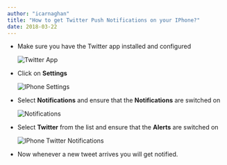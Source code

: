 ```yaml
---
author: "icarnaghan"
title: "How to get Twitter Push Notifications on your IPhone?"
date: 2018-03-22
---
```


- Make sure you have the Twitter app installed and configured
    
    ![Twitter App](images/twitter_app.PNG "Twitter App")
- Click on **Settings**
    
    ![IPhone Settings](images/iphone%20settings%20icon.png "IPhone Settings")
- Select **Notifications** and ensure that the **Notifications** are switched on
    
    ![Notifications](images/notifications.png "Notifications")
- Select **Twitter** from the list and ensure that the **Alerts** are switched on
    
    ![IPhone Twitter Notifications](images/notifications_twitter.PNG "IPhone Twitter Notifications")
- Now whenever a new tweet arrives you will get notified.
